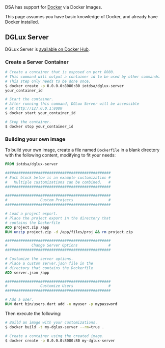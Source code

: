 DSA has support for [Docker](https://www.docker.com/) via Docker Images.

This page assumes you have basic knowledge of Docker, and already have Docker installed.

## DGLux Server

DGLux Server is [available on Docker Hub](https://hub.docker.com/r/iotdsa/dglux-server/).

### Create a Server Container

```bash
# Create a container that is exposed on port 8080.
# This command will output a container id to be used by other commands.
# This step only needs to be done once.
$ docker create -p 0.0.0.0:8080:80 iotdsa/dglux-server
your_container_id

# Start the container.
# After running this command, DGLux Server will be accessible
# at http://127.0.0.1:8080
$ docker start your_container_id

# Stop the container.
$ docker stop your_container_id
```

### Building your own image

To build your own image, create a file named `Dockerfile` in a blank directory with the following content, modifying to fit your needs:

```dockerfile
FROM iotdsa/dglux-server

################################################
# Each block below is an example customization #
#   Multiple customizations can be combined.   #
################################################

################################################
#               Custom Projects                #
################################################

# Load a project export.
# Place the project export in the directory that
# contains the Dockerfile
ADD project.zip /app
RUN unzip project.zip -d /app/files/proj && rm project.zip

################################################
#           Change Server Options              #
################################################

# Customize the server options.
# Place a custom server.json file in the
# directory that contains the Dockerfile
ADD server.json /app

################################################
#               Customize Users                #
################################################

# Add a user.
RUN dart bin/users.dart add -u myuser -p mypassword
```

Then execute the following:
```bash
# Build an image with your customizations.
$ docker build -t my-dglux-server --rm=true .

# Create a container using the created image.
$ docker create -p 0.0.0.0:8080:80 my-dglux-server
```
